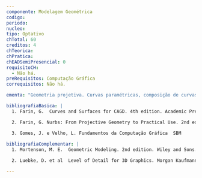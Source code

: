 ```yaml
---
componente: Modelagem Geométrica
codigo:  
periodo: 
nucleo: 
tipo: Optativo
chTotal: 60 
creditos: 4
chTeorica: 
chPratica: 
chEADSemiPresencial: 0
requisitoCH:
  - Não há.
preRequisitos: Computação Gráfica
correquisitos: Não há.

ementa: "Geometria projetiva. Curvas paramétricas, composição de curvas, superfícies paramétricas, modelagem sólida, particionamento espacial, malhas poligonais e níveis de detalhes."

bibliografiaBasica: |
  1. Farin, G.  Curves and Surfaces for CAGD. 4th edition. Academic Press.

  2. Farin, G. Nurbs: From Projective Geometry to Practical Use. 2nd edition. AK Peters.

  3. Gomes, J. e Velho, L. Fundamentos da Computação Gráfica  SBM
  
bibliografiaComplementar: |
  1. Mortenson, M. E.  Geometric Modeling. 2nd edition. Wiley and Sons.

  2. Luebke, D. et al  Level of Detail for 3D Graphics. Morgan Kaufmann.

---
```

